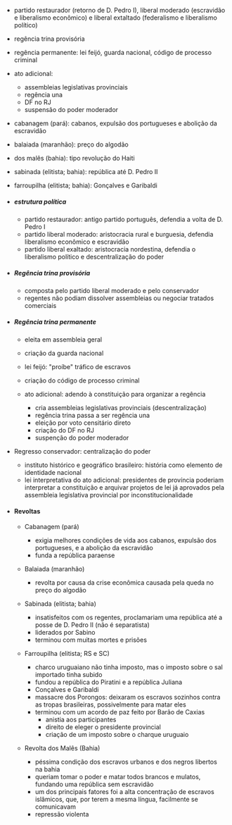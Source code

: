 - partido restaurador (retorno de D. Pedro I), liberal moderado (escravidão e liberalismo econômico) e liberal extaltado (federalismo e liberalismo político)
- regência trina provisória
- regência permanente: lei feijó, guarda nacional, código de processo criminal
- ato adicional:
    - assembleias legislativas provinciais
    - regência una
    - DF no RJ
    - suspensão do poder moderador

- cabanagem (pará): cabanos, expulsão dos portugueses e abolição da escravidão
- balaiada (maranhão): preço do algodão
- dos malês (bahia): tipo revolução do Haiti
- sabinada (elitista; bahia): república até D. Pedro II
- farroupilha (elitista; bahia): Gonçalves e Garibaldi





- ##### estrutura política
	- partido restaurador: antigo partido português, defendia a volta de D. Pedro I
	- partido liberal moderado: aristocracia rural e burguesia, defendia liberalismo econômico e escravidão
	- partido liberal exaltado: aristocracia nordestina, defendia o liberalismo político e descentralização do poder

- ##### Regência trina provisória
	- composta pelo partido liberal moderado e pelo conservador
	- regentes não podiam dissolver assembleias ou negociar tratados comerciais

- ##### Regência trina permanente
	- eleita em assembleia geral
	- criação da guarda nacional
	
	- lei feijó: "proíbe" tráfico de escravos
	- criação do código de processo criminal
	
	- ato adicional: adendo à constituição para organizar a regência
		- cria assembleias legislativas provinciais (descentralização)
		- regência trina passa a ser regência una
		- eleição por voto censitário direto
		- criação do DF no RJ
		- suspenção do poder moderador

- Regresso conservador: centralização do poder
	- instituto histórico e geográfico brasileiro: história como elemento de identidade nacional
	- lei interpretativa do ato adicional: presidentes de província poderiam interpretar a constituição e arquivar projetos de lei já aprovados pela assembleia legislativa provincial por inconstitucionalidade

- #### Revoltas
	- Cabanagem (pará)
		- exigia melhores condições de vida aos cabanos, expulsão dos portugueses, e a abolição da escravidão
		- funda a república paraense
	- Balaiada (maranhão)
		- revolta por causa da crise econômica causada pela queda no preço do algodão
	
	- Sabinada (elitista; bahia)
		- insatisfeitos com os regentes, proclamariam uma república até a posse de D. Pedro II (não é separatista)
		- liderados por Sabino
		- terminou com muitas mortes e prisões
	- Farroupilha (elitista; RS e SC)
		- charco uruguaiano não tinha imposto, mas o imposto sobre o sal importado tinha subido
		- fundou a república do Piratini e a república Juliana
		- Conçalves e Garibaldi
		- massacre dos Porongos: deixaram os escravos sozinhos contra as tropas brasileiras, possivelmente para matar eles
		- terminou com um acordo de paz feito por Barão de Caxias
			- anistia aos participantes
			- direito de eleger o presidente provincial
			- criação de um imposto sobre o charque uruguaio
	
	- Revolta dos Malês (Bahia)
		- péssima condição dos escravos urbanos e dos negros libertos na bahia
		- queriam tomar o poder e matar todos brancos e mulatos, fundando uma república sem escravidão
		- um dos principais fatores foi a alta concentração de escravos islâmicos, que, por terem a mesma língua, facilmente se comunicavam
		- repressão violenta
